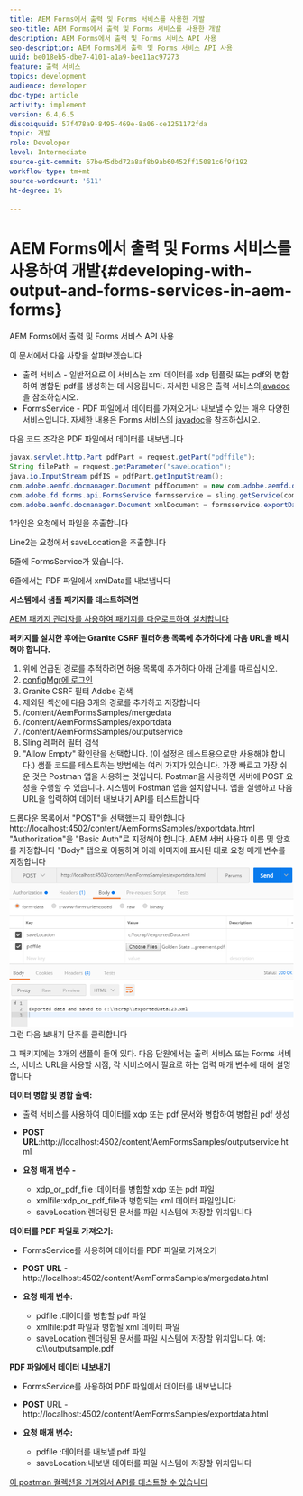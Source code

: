 ```yaml
---
title: AEM Forms에서 출력 및 Forms 서비스를 사용한 개발
seo-title: AEM Forms에서 출력 및 Forms 서비스를 사용한 개발
description: AEM Forms에서 출력 및 Forms 서비스 API 사용
seo-description: AEM Forms에서 출력 및 Forms 서비스 API 사용
uuid: be018eb5-dbe7-4101-a1a9-bee11ac97273
feature: 출력 서비스
topics: development
audience: developer
doc-type: article
activity: implement
version: 6.4,6.5
discoiquuid: 57f478a9-8495-469e-8a06-ce1251172fda
topic: 개발
role: Developer
level: Intermediate
source-git-commit: 67be45dbd72a8af8b9ab60452ff15081c6f9f192
workflow-type: tm+mt
source-wordcount: '611'
ht-degree: 1%

---
```



# AEM Forms에서 출력 및 Forms 서비스를 사용하여 개발{#developing-with-output-and-forms-services-in-aem-forms}

AEM Forms에서 출력 및 Forms 서비스 API 사용

이 문서에서 다음 사항을 살펴보겠습니다

* 출력 서비스 - 일반적으로 이 서비스는 xml 데이터를 xdp 템플릿 또는 pdf와 병합하여 병합된 pdf를 생성하는 데 사용됩니다. 자세한 내용은 출력 서비스의[javadoc](https://helpx.adobe.com/experience-manager/6-5/forms/javadocs/index.html?com/adobe/fd/output/api/OutputService.html)을 참조하십시오.
* FormsService - PDF 파일에서 데이터를 가져오거나 내보낼 수 있는 매우 다양한 서비스입니다. 자세한 내용은 Forms 서비스의 [javadoc](https://helpx.adobe.com/experience-manager/6-5/forms/javadocs/index.html?com/adobe/fd/forms/api/class-use/FormsService.html)을 참조하십시오.


다음 코드 조각은 PDF 파일에서 데이터를 내보냅니다

```java
javax.servlet.http.Part pdfPart = request.getPart("pdffile");
String filePath = request.getParameter("saveLocation");
java.io.InputStream pdfIS = pdfPart.getInputStream();
com.adobe.aemfd.docmanager.Document pdfDocument = new com.adobe.aemfd.docmanager.Document(pdfIS);
com.adobe.fd.forms.api.FormsService formsservice = sling.getService(com.adobe.fd.forms.api.FormsService.class);
com.adobe.aemfd.docmanager.Document xmlDocument = formsservice.exportData(pdfDocument,com.adobe.fd.forms.api.DataFormat.Auto);
```

1라인은 요청에서 파일을 추출합니다

Line2는 요청에서 saveLocation을 추출합니다

5줄에 FormsService가 있습니다.

6줄에서는 PDF 파일에서 xmlData를 내보냅니다

**시스템에서 샘플 패키지를 테스트하려면**

[AEM 패키지 관리자를 사용하여 패키지를 다운로드하여 설치합니다](assets/outputandformsservice.zip)




**패키지를 설치한 후에는 Granite CSRF 필터허용 목록에 추가하다에 다음 URL을 배치해야 합니다.**

1. 위에 언급된 경로를 추적하려면 허용 목록에 추가하다 아래 단계를 따르십시오.
1. [configMgr에 로그인](http://localhost:4502/system/console/configMgr)
1. Granite CSRF 필터 Adobe 검색
1. 제외된 섹션에 다음 3개의 경로를 추가하고 저장합니다
1. /content/AemFormsSamples/mergedata
1. /content/AemFormsSamples/exportdata
1. /content/AemFormsSamples/outputservice
1. Sling 레퍼러 필터 검색
1. &quot;Allow Empty&quot; 확인란을 선택합니다. (이 설정은 테스트용으로만 사용해야 합니다.)
샘플 코드를 테스트하는 방법에는 여러 가지가 있습니다. 가장 빠르고 가장 쉬운 것은 Postman 앱을 사용하는 것입니다. Postman을 사용하면 서버에 POST 요청을 수행할 수 있습니다. 시스템에 Postman 앱을 설치합니다.
앱을 실행하고 다음 URL을 입력하여 데이터 내보내기 API를 테스트합니다

드롭다운 목록에서 &quot;POST&quot;을 선택했는지 확인합니다
http://localhost:4502/content/AemFormsSamples/exportdata.html
&quot;Authorization&quot;을 &quot;Basic Auth&quot;로 지정해야 합니다. AEM 서버 사용자 이름 및 암호를 지정합니다
&quot;Body&quot; 탭으로 이동하여 아래 이미지에 표시된 대로 요청 매개 변수를 지정합니다
![내보내기](assets/postexport.png)
그런 다음 보내기 단추를 클릭합니다

그 패키지에는 3개의 샘플이 들어 있다. 다음 단원에서는 출력 서비스 또는 Forms 서비스, 서비스 URL을 사용할 시점, 각 서비스에서 필요로 하는 입력 매개 변수에 대해 설명합니다

**데이터 병합 및 병합 출력:**

* 출력 서비스를 사용하여 데이터를 xdp 또는 pdf 문서와 병합하여 병합된 pdf 생성
* **POST URL**:http://localhost:4502/content/AemFormsSamples/outputservice.html
* **요청 매개 변수 -**

   * xdp_or_pdf_file :데이터를 병합할 xdp 또는 pdf 파일
   * xmlfile:xdp_or_pdf_file과 병합되는 xml 데이터 파일입니다
   * saveLocation:렌더링된 문서를 파일 시스템에 저장할 위치입니다

**데이터를 PDF 파일로 가져오기:**
* FormsService를 사용하여 데이터를 PDF 파일로 가져오기
* **POST URL**  - http://localhost:4502/content/AemFormsSamples/mergedata.html
* **요청 매개 변수:**

   * pdfile :데이터를 병합할 pdf 파일
   * xmlfile:pdf 파일과 병합될 xml 데이터 파일
   * saveLocation:렌더링된 문서를 파일 시스템에 저장할 위치입니다. 예: c:\\\outputsample.pdf

**PDF 파일에서 데이터 내보내기**
* FormsService를 사용하여 PDF 파일에서 데이터를 내보냅니다
* **POST** URL - http://localhost:4502/content/AemFormsSamples/exportdata.html
* **요청 매개 변수:**

   * pdfile :데이터를 내보낼 pdf 파일
   * saveLocation:내보낸 데이터를 파일 시스템에 저장할 위치입니다

[이 postman 컬렉션을 가져와서 API를 테스트할 수 있습니다](assets/document-services-postman-collection.json)

